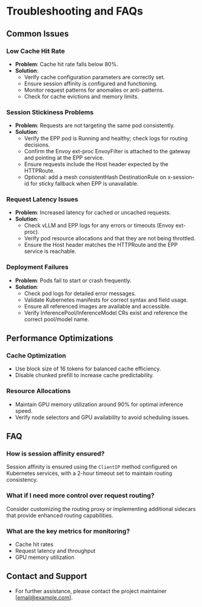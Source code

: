 # Troubleshooting and FAQs

## Common Issues

### Low Cache Hit Rate
- **Problem**: Cache hit rate falls below 80%.
- **Solution**:
  - Verify cache configuration parameters are correctly set.
  - Ensure session affinity is configured and functioning.
  - Monitor request patterns for anomalies or anti-patterns.
  - Check for cache evictions and memory limits.

### Session Stickiness Problems
- **Problem**: Requests are not targeting the same pod consistently.
- **Solution**:
  - Verify the EPP pod is Running and healthy; check logs for routing decisions.
  - Confirm the Envoy ext-proc EnvoyFilter is attached to the gateway and pointing at the EPP service.
  - Ensure requests include the Host header expected by the HTTPRoute.
  - Optional: add a mesh consistentHash DestinationRule on x-session-id for sticky fallback when EPP is unavailable.

### Request Latency Issues
- **Problem**: Increased latency for cached or uncached requests.
- **Solution**:
  - Check vLLM and EPP logs for any errors or timeouts (Envoy ext-proc).
  - Verify pod resource allocations and that they are not being throttled.
  - Ensure the Host header matches the HTTPRoute and the EPP service is reachable.

### Deployment Failures
- **Problem**: Pods fail to start or crash frequently.
- **Solution**:
  - Check pod logs for detailed error messages.
  - Validate Kubernetes manifests for correct syntax and field usage.
  - Ensure all referenced images are available and accessible.
  - Verify InferencePool/InferenceModel CRs exist and reference the correct pool/model name.

## Performance Optimizations

### Cache Optimization
- Use block size of 16 tokens for balanced cache efficiency.
- Disable chunked prefill to increase cache predictability.

### Resource Allocations
- Maintain GPU memory utilization around 90% for optimal inference speed.
- Verify node selectors and GPU availability to avoid scheduling issues.

## FAQ

### How is session affinity ensured?
Session affinity is ensured using the `ClientIP` method configured on Kubernetes services, with a 2-hour timeout set to maintain routing consistency.

### What if I need more control over request routing?
Consider customizing the routing proxy or implementing additional sidecars that provide enhanced routing capabilities.

### What are the key metrics for monitoring?
- Cache hit rates
- Request latency and throughput
- GPU memory utilization

## Contact and Support
- For further assistance, please contact the project maintainer [email@example.com].
